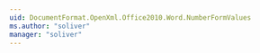 ```yaml
---
uid: DocumentFormat.OpenXml.Office2010.Word.NumberFormValues
ms.author: "soliver"
manager: "soliver"
---
```

